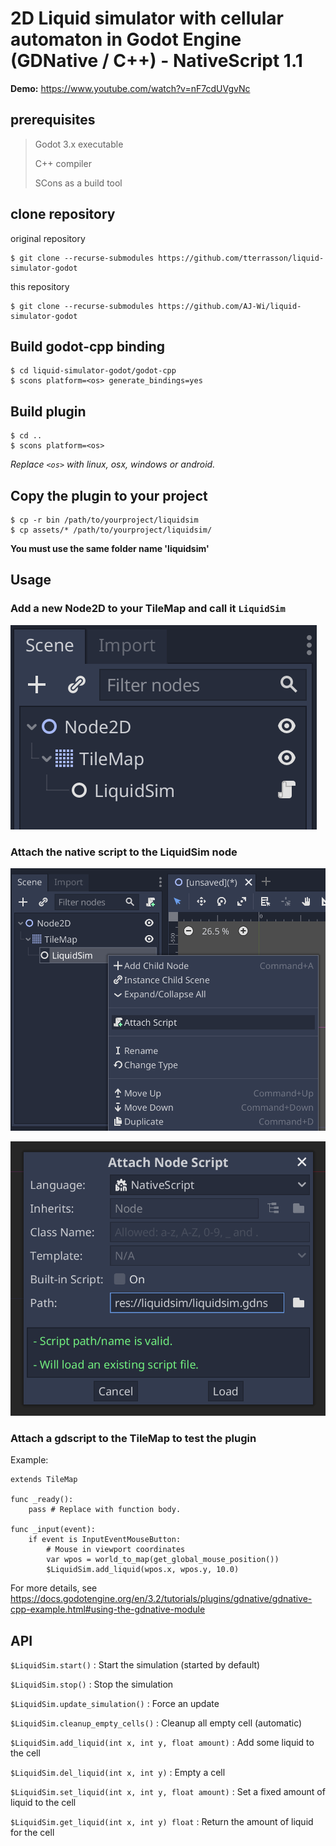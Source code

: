 # 2D Liquid simulator with cellular automaton in Godot Engine (GDNative / C++) - NativeScript 1.1

**Demo:** https://www.youtube.com/watch?v=nF7cdUVgvNc

## prerequisites
> Godot 3.x executable
> 
> C++ compiler
> 
> SCons as a build tool

## clone repository

original repository
```
$ git clone --recurse-submodules https://github.com/tterrasson/liquid-simulator-godot
```

this repository
```
$ git clone --recurse-submodules https://github.com/AJ-Wi/liquid-simulator-godot
```

## Build godot-cpp binding
```
$ cd liquid-simulator-godot/godot-cpp
$ scons platform=<os> generate_bindings=yes
```

## Build plugin
```
$ cd ..
$ scons platform=<os>
```

*Replace `<os>` with linux, osx, windows or android.*

## Copy the plugin to your project
```
$ cp -r bin /path/to/yourproject/liquidsim
$ cp assets/* /path/to/yourproject/liquidsim/
```

**You must use the same folder name 'liquidsim'**

## Usage

### Add a new Node2D to your TileMap and call it `LiquidSim`

![alt text](doc/media/1.png?raw=true)

### Attach the native script to the LiquidSim node

![alt text](doc/media/2.png?raw=true)

![alt text](doc/media/3.png?raw=true)

### Attach a gdscript to the TileMap to test the plugin

Example:

```
extends TileMap

func _ready():
	pass # Replace with function body.

func _input(event):
	if event is InputEventMouseButton:
        # Mouse in viewport coordinates
		var wpos = world_to_map(get_global_mouse_position())
		$LiquidSim.add_liquid(wpos.x, wpos.y, 10.0)
```

For more details, see https://docs.godotengine.org/en/3.2/tutorials/plugins/gdnative/gdnative-cpp-example.html#using-the-gdnative-module

## API

`$LiquidSim.start()` : Start the simulation (started by default)

`$LiquidSim.stop()` : Stop the simulation

`$LiquidSim.update_simulation()` : Force an update

`$LiquidSim.cleanup_empty_cells()` : Cleanup all empty cell (automatic)

`$LiquidSim.add_liquid(int x, int y, float amount)` : Add some liquid to the cell

`$LiquidSim.del_liquid(int x, int y)` : Empty a cell

`$LiquidSim.set_liquid(int x, int y, float amount)` : Set a fixed amount of liquid to the cell

`$LiquidSim.get_liquid(int x, int y) float` : Return the amount of liquid for the cell
